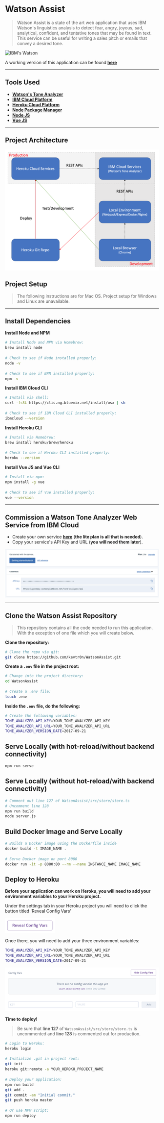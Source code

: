 # Watson Assist

> Watson Assist is a state of the art web application that uses IBM Watson's linguistics analysis to detect fear, angry, joyous, sad, analytical, confident, and tentative tones that may be found in text. This service can be useful for writing a sales pitch or emails that convey a desired tone.

![IBM's Watson](./watson_md.png)

A working version of this application can be found **[here](https://watson-assist.herokuapp.com)**

___

## **Tools Used**

* **[Watson's Tone Analyzer](https://www.ibm.com/watson/services/tone-analyzer/)**
* **[IBM Cloud Platform](https://www.ibm.com/cloud/)**
* **[Heroku Cloud Platform](https://www.heroku.com/)**
* **[Node Package Manager](https://www.npmjs.com/)**
* **[Node JS](https://nodejs.org/en/)**
* **[Vue JS](https://vuejs.org/)**

___

## **Project Architecture**

![Framework](./src/assets/diagram.png)

## **Project Setup**

>The following instructions are for Mac OS. 
>Project setup for Windows and Linux are unavailable.

___

## **Install Dependencies**

**Install Node and NPM**

``` bash
# Install Node and NPM via Homebrew:
brew install node

# Check to see if Node installed properly:
node -v

# Check to see if NPM installed properly:
npm -v
````

**Install IBM Cloud CLI**

``` bash
# Install via shell:
curl -fsSL https://clis.ng.bluemix.net/install/osx | sh

# Check to see if IBM Cloud CLI installed properly:
ibmcloud --version
```

**Install Heroku CLI**

``` bash
# Install via Homebrew:
brew install heroku/brew/heroku

# Check to see if Heroku CLI installed properly:
heroku --version
```

**Install Vue JS and Vue CLI**

``` bash
# Install via npm:
npm install -g vue

# Check to see if Vue installed properly:
vue --version
```

___


## Commission a Watson Tone Analyzer Web Service from IBM Cloud

* Create your own service **[here](https://www.ibm.com/watson/services/tone-analyzer/)** (**the lite plan is all that is needed**).
* Copy your service's API Key and URL (**you will need them later**).

![Tone Analyzer Service](./src/assets/tone-analyzer.png)

___

## Clone the Watson Assist Repository

> This repository contains all the code needed to run this application. With the exception of one file which you will create below.

**Clone the repository:**

``` bash
# Clone the repo via git:
git clone https://github.com/kevtr0n/WatsonAssist.git
```

**Create a ```.env``` file in the project root:**

``` bash
# Change into the project directory:
cd WatsonAssist

# Create a .env file:
touch .env
```

**Inside the ```.env``` file, do the following:**

``` bash
# Create the following variables:
TONE_ANALYZER_API_KEY=YOUR_TONE_ANALYZER_API_KEY
TONE_ANALYZER_API_URL=YOUR_TONE_ANALYZER_API_URL
TONE_ANALYZER_VERSION_DATE=2017-09-21
```

## Serve Locally (with hot-reload/without backend connectivity)

``` bash
npm run serve
```

## Serve Locally (without hot-reload/with backend connectivity)

``` bash
# Comment out line 127 of WatsonAssist/src/store/store.ts
# Uncomment line 128
npm run build
node server.js
```

## Build Docker Image and Serve Locally

``` bash
# Builds a Docker image using the Dockerfile inside
docker build -t IMAGE_NAME .

# Serve Docker image on port 8080
docker run -it -p 8080:80 --rm --name INSTANCE_NAME IMAGE_NAME
```

## Deploy to Heroku

**Before your application can work on Heroku, you will need to add your environment variables to your Heroku project.**

Under the settings tab in your Heroku project you will need to click the button titled 'Reveal Config Vars'

![Reveal Config Vars](./src/assets/button.png)

Once there, you will need to add your three environment variables:

``` bash
TONE_ANALYZER_API_KEY=YOUR_TONE_ANALYZER_API_KEY
TONE_ANALYZER_API_URL=YOUR_TONE_ANALYZER_API_URL
TONE_ANALYZER_VERSION_DATE=2017-09-21
```

![Config Vars](./src/assets/vars.png)

**Time to deploy!**

> Be sure that **line 127** of ```WatsonAssist/src/store/store.ts``` is uncommented and **line 128** is commented out for production.

``` bash
# Login to Heroku:
heroku login

# Initialize .git in project root:
git init
heroku git:remote -a YOUR_HEROKU_PROJECT_NAME

# Deploy your application:
npm run build
git add .
git commit -am "Initial commit."
git push heroku master

# Or use NPM script:
npm run deploy
```
